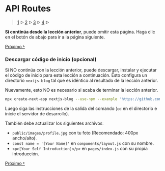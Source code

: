 # API Routes

> [1](./1.md) &#5125; [2](./2.md) &#5125; [3](./3.md) &#5125; [4](./4.md) &#5125;

**Si continúa desde la lección anterior**, puede omitir esta página. Haga clic en el botón de abajo para ir a la página siguiente.

[Próximo &#707;](./3.md)

### Descargar código de inicio (opcional)

Si NO continúa con la lección anterior, puede descargar, instalar y ejecutar el código de inicio para esta lección a continuación. Esto configura un directorio `nextjs-blog` tal que es idéntico al resultado de la lección anterior.

Nuevamente, esto NO es necesario si acaba de terminar la lección anterior.

```sh
npx create-next-app nextjs-blog --use-npm --example "https://github.com/vercel/next-learn-starter/tree/master/data-fetching-starter"
```

Luego siga las instrucciones de la salida del comando (`cd` en el directorio e inicie el servidor de desarrollo).

También debe actualizar los siguientes archivos:

- `public/images/profile.jpg` con tu foto (Recomendado: 400px ancho/alto).
- `const name = '[Your Name]'` en `components/layout.js` con su nombre.
- `<p>[Your Self Introduction]</p>` en `pages/index.js` con su propia introducción.

[Próximo &#707;](./3.md)
